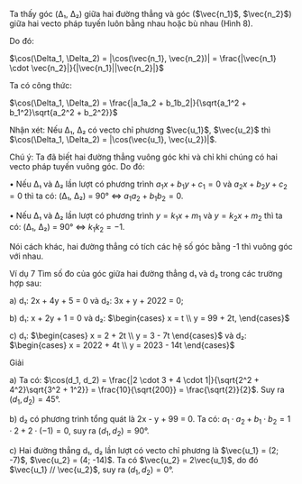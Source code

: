 Ta thấy góc (Δ₁, Δ₂) giữa hai đường thẳng và góc ($\vec{n_1}$, $\vec{n_2}$) giữa hai vecto pháp tuyến luôn bằng nhau hoặc bù nhau (Hình 8).

Do đó:

$\cos(\Delta_1, \Delta_2) = |\cos(\vec{n_1}, \vec{n_2})| = \frac{|\vec{n_1} \cdot \vec{n_2}|}{|\vec{n_1}||\vec{n_2}|}$

Ta có công thức:

$\cos(\Delta_1, \Delta_2) = \frac{|a_1a_2 + b_1b_2|}{\sqrt{a_1^2 + b_1^2}\sqrt{a_2^2 + b_2^2}}$

Nhận xét: Nếu Δ₁, Δ₂ có vecto chỉ phương $\vec{u_1}$, $\vec{u_2}$ thì $\cos(\Delta_1, \Delta_2) = |\cos(\vec{u_1}, \vec{u_2})|$.

Chú ý: Ta đã biết hai đường thẳng vuông góc khi và chỉ khi chúng có hai vecto pháp tuyến vuông góc. Do đó:

• Nếu Δ₁ và Δ₂ lần lượt có phương trình $a_1x + b_1y + c_1 = 0$ và $a_2x + b_2y + c_2 = 0$ thì ta có:
(Δ₁, Δ₂) = 90° ⇔ $a_1a_2 + b_1b_2 = 0$.

• Nếu Δ₁ và Δ₂ lần lượt có phương trình $y = k_1x + m_1$ và $y = k_2x + m_2$ thì ta có:
(Δ₁, Δ₂) = 90° ⇔ $k_1k_2 = -1$.

Nói cách khác, hai đường thẳng có tích các hệ số góc bằng -1 thì vuông góc với nhau.

Ví dụ 7
Tìm số đo của góc giữa hai đường thẳng d₁ và d₂ trong các trường hợp sau:

a) d₁: 2x + 4y + 5 = 0    và    d₂: 3x + y + 2022 = 0;

b) d₁: x + 2y + 1 = 0    và    d₂: $\begin{cases} x = t \\ y = 99 + 2t, \end{cases}$

c) d₁: $\begin{cases} x = 2 + 2t \\ y = 3 - 7t \end{cases}$    và    d₂: $\begin{cases} x = 2022 + 4t \\ y = 2023 - 14t \end{cases}$

Giải

a) Ta có: $\cos(d_1, d_2) = \frac{|2 \cdot 3 + 4 \cdot 1|}{\sqrt{2^2 + 4^2}\sqrt{3^2 + 1^2}} = \frac{10}{\sqrt{200}} = \frac{\sqrt{2}}{2}$. Suy ra $(d_1, d_2) = 45°$.

b) d₂ có phương trình tổng quát là 2x - y + 99 = 0. Ta có: $a_1 \cdot a_2 + b_1 \cdot b_2 = 1 \cdot 2 + 2 \cdot (-1) = 0$, suy ra $(d_1, d_2) = 90°$.

c) Hai đường thẳng d₁, d₂ lần lượt có vecto chỉ phương là $\vec{u_1} = (2; -7)$, $\vec{u_2} = (4; -14)$. Ta có $\vec{u_2} = 2\vec{u_1}$, do đó $\vec{u_1} // \vec{u_2}$, suy ra $(d_1, d_2) = 0°$.
